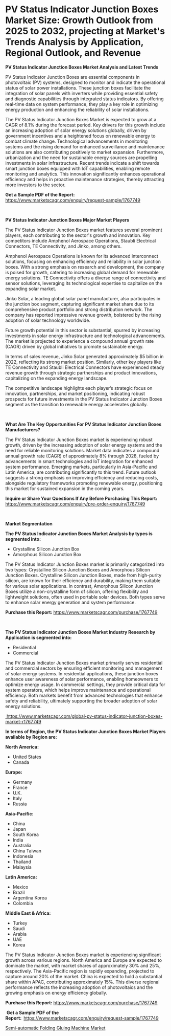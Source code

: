 <p><h1>PV Status Indicator Junction Boxes Market Size: Growth Outlook from 2025 to 2032, projecting at Market's Trends Analysis by Application, Regional Outlook, and Revenue</h1></p><p><strong>PV Status Indicator Junction Boxes Market Analysis and Latest Trends</strong></p>
<p><p>PV Status Indicator Junction Boxes are essential components in photovoltaic (PV) systems, designed to monitor and indicate the operational status of solar power installations. These junction boxes facilitate the integration of solar panels with inverters while providing essential safety and diagnostic capabilities through integrated status indicators. By offering real-time data on system performance, they play a key role in optimizing energy production and enhancing the reliability of solar installations.</p><p>The PV Status Indicator Junction Boxes Market is expected to grow at a CAGR of 8.1% during the forecast period. Key drivers for this growth include an increasing adoption of solar energy solutions globally, driven by government incentives and a heightened focus on renewable energy to combat climate change. Technological advancements in monitoring systems and the rising demand for enhanced surveillance and maintenance solutions are also contributing positively to market expansion. Furthermore, urbanization and the need for sustainable energy sources are propelling investments in solar infrastructure. Recent trends indicate a shift towards smart junction boxes equipped with IoT capabilities, enabling remote monitoring and analytics. This innovation significantly enhances operational efficiency and helps in proactive maintenance strategies, thereby attracting more investors to the sector.</p></p>
<p><strong>Get a Sample PDF of the Report:&nbsp;</strong> <a href="https://www.marketscagr.com/enquiry/request-sample/1767749?utm_campaign=3195&utm_medium=2&utm_source=Github&utm_content=ia&utm_term=11042025&utm_id=pv-status-indicator-junction-boxes">https://www.marketscagr.com/enquiry/request-sample/1767749</a></p>
<p>&nbsp;</p>
<p><strong>PV Status Indicator Junction Boxes Major Market Players</strong></p>
<p><p>The PV Status Indicator Junction Boxes market features several prominent players, each contributing to the sector's growth and innovation. Key competitors include Amphenol Aerospace Operations, Staubli Electrical Connectors, TE Connectivity, and Jinko, among others.</p><p>Amphenol Aerospace Operations is known for its advanced interconnect solutions, focusing on enhancing efficiency and reliability in solar junction boxes. With a strong emphasis on research and development, the company is poised for growth, catering to increasing global demand for renewable energy solutions. TE Connectivity offers a diverse range of connectivity and sensor solutions, leveraging its technological expertise to capitalize on the expanding solar market.</p><p>Jinko Solar, a leading global solar panel manufacturer, also participates in the junction box segment, capturing significant market share due to its comprehensive product portfolio and strong distribution network. The company has reported impressive revenue growth, bolstered by the rising adoption of solar technology worldwide.</p><p>Future growth potential in this sector is substantial, spurred by increasing investments in solar energy infrastructure and technological advancements. The market is projected to experience a compound annual growth rate (CAGR) driven by global initiatives to promote sustainable energy.</p><p>In terms of sales revenue, Jinko Solar generated approximately $5 billion in 2022, reflecting its strong market position. Similarly, other key players like TE Connectivity and Staubli Electrical Connectors have experienced steady revenue growth through strategic partnerships and product innovations, capitalizing on the expanding energy landscape.</p><p>The competitive landscape highlights each player’s strategic focus on innovation, partnerships, and market positioning, indicating robust prospects for future investments in the PV Status Indicator Junction Boxes segment as the transition to renewable energy accelerates globally.</p></p>
<p>&nbsp;</p>
<p><strong>What Are The Key Opportunities For PV Status Indicator Junction Boxes Manufacturers?</strong></p>
<p><p>The PV Status Indicator Junction Boxes market is experiencing robust growth, driven by the increasing adoption of solar energy systems and the need for reliable monitoring solutions. Market data indicates a compound annual growth rate (CAGR) of approximately 8% through 2028, fueled by advancements in smart technologies and IoT integration for enhanced system performance. Emerging markets, particularly in Asia-Pacific and Latin America, are contributing significantly to this trend. Future outlook suggests a strong emphasis on improving efficiency and reducing costs, alongside regulatory frameworks promoting renewable energy, positioning this market for sustained expansion in the coming years.</p></p>
<p><strong>Inquire or Share Your Questions If Any Before Purchasing This Report:</strong> <a href="https://www.marketscagr.com/enquiry/pre-order-enquiry/1767749?utm_campaign=3195&utm_medium=2&utm_source=Github&utm_content=ia&utm_term=11042025&utm_id=pv-status-indicator-junction-boxes">https://www.marketscagr.com/enquiry/pre-order-enquiry/1767749</a></p>
<p>&nbsp;</p>
<p><strong>Market Segmentation</strong></p>
<p><strong>The PV Status Indicator Junction Boxes Market Analysis by types is segmented into:</strong></p>
<p><ul><li>Crystalline Silicon Junction Box</li><li>Amorphous Silicon Junction Box</li></ul></p>
<p><p>The PV Status Indicator Junction Boxes market is primarily categorized into two types: Crystalline Silicon Junction Boxes and Amorphous Silicon Junction Boxes. Crystalline Silicon Junction Boxes, made from high-purity silicon, are known for their efficiency and durability, making them suitable for various solar applications. In contrast, Amorphous Silicon Junction Boxes utilize a non-crystalline form of silicon, offering flexibility and lightweight solutions, often used in portable solar devices. Both types serve to enhance solar energy generation and system performance.</p></p>
<p><strong>Purchase this Report:&nbsp;</strong><a href="https://www.marketscagr.com/purchase/1767749?utm_campaign=3195&utm_medium=2&utm_source=Github&utm_content=ia&utm_term=11042025&utm_id=pv-status-indicator-junction-boxes">https://www.marketscagr.com/purchase/1767749</a></p>
<p>&nbsp;</p>
<p><strong>The PV Status Indicator Junction Boxes Market Industry Research by Application is segmented into:</strong></p>
<p><ul><li>Residential</li><li>Commercial</li></ul></p>
<p><p>The PV Status Indicator Junction Boxes market primarily serves residential and commercial sectors by ensuring efficient monitoring and management of solar energy systems. In residential applications, these junction boxes enhance user awareness of solar performance, enabling homeowners to optimize energy usage. In commercial settings, they provide critical data for system operators, which helps improve maintenance and operational efficiency. Both markets benefit from advanced technologies that enhance safety and reliability, ultimately supporting the broader adoption of solar energy solutions.</p></p>
<p><a href="https://www.marketscagr.com/global-pv-status-indicator-junction-boxes-market-r1767749?utm_campaign=3195&utm_medium=2&utm_source=Github&utm_content=ia&utm_term=11042025&utm_id=pv-status-indicator-junction-boxes">&nbsp;https://www.marketscagr.com/global-pv-status-indicator-junction-boxes-market-r1767749</a></p>
<p><strong>In terms of Region, the PV Status Indicator Junction Boxes Market Players available by Region are:</strong></p>
<p>
    <p> <strong> North America: </strong>
        <ul>
            <li>United States</li>
            <li>Canada</li>
        </ul>
        </p> 
    <p> <strong> Europe: </strong>
        <ul>
            <li>Germany</li>
            <li>France</li>
            <li>U.K.</li>
            <li>Italy</li>
            <li>Russia</li>
        </ul>
        </p> 
    <p> <strong> Asia-Pacific: </strong>
        <ul>
            <li>China</li>
            <li>Japan</li>
            <li>South Korea</li>
            <li>India</li>
            <li>Australia</li>
            <li>China Taiwan</li>
            <li>Indonesia</li>
            <li>Thailand</li>
            <li>Malaysia</li>
        </ul>
        </p> 
    <p> <strong> Latin America: </strong>
        <ul>
            <li>Mexico</li>
            <li>Brazil</li>
            <li>Argentina Korea</li>
            <li>Colombia</li>
        </ul>
        </p> 
    <p> <strong> Middle East & Africa: </strong>
        <ul>
            <li>Turkey</li>
            <li>Saudi</li>
            <li>Arabia</li>
            <li>UAE</li>
            <li>Korea</li>
        </ul>
    </p>
    </p>
<p><p>The PV Status Indicator Junction Boxes market is experiencing significant growth across various regions. North America and Europe are expected to dominate the market, with market shares of approximately 30% and 25%, respectively. The Asia-Pacific region is rapidly expanding, projected to capture around 20% of the market. China is expected to hold a substantial share within APAC, contributing approximately 15%. This diverse regional performance reflects the increasing adoption of photovoltaics and the growing emphasis on energy efficiency globally.</p></p>
<p><strong>Purchase this Report: </strong><a href="https://www.marketscagr.com/purchase/1767749?utm_campaign=3195&utm_medium=2&utm_source=Github&utm_content=ia&utm_term=11042025&utm_id=pv-status-indicator-junction-boxes">https://www.marketscagr.com/purchase/1767749</a></p>
<p>&nbsp;<strong>Get a Sample PDF of the Report:&nbsp;&nbsp;</strong><a href="https://www.marketscagr.com/enquiry/request-sample/1767749?utm_campaign=3195&utm_medium=2&utm_source=Github&utm_content=ia&utm_term=11042025&utm_id=pv-status-indicator-junction-boxes">https://www.marketscagr.com/enquiry/request-sample/1767749</a></p>
<p><strong></strong></p>
<p><p><a href="https://github.com/dafertsuria/Market-Research-Report-List-1/blob/main/semi-automatic-folding-gluing-machine-market.md?utm_campaign=3195&utm_medium=2&utm_source=Github&utm_content=ia&utm_term=11042025&utm_id=pv-status-indicator-junction-boxes">Semi-automatic Folding Gluing Machine Market</a></p></p>